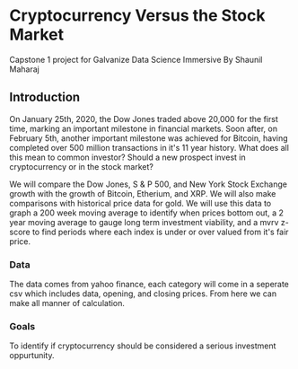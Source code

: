 # Cryptocurrency Versus the Stock Market


Capstone 1 project for Galvanize Data Science Immersive
By Shaunil Maharaj


## Introduction

On January 25th, 2020, the Dow Jones traded above 20,000 for the first time, marking an important milestone in financial markets. Soon after, on February 5th, another important milestone was achieved for Bitcoin, having completed over 500 million transactions in it's 11 year history. What does all this mean to common investor? Should a new prospect invest in cryptocurrency or in the stock market?

We will compare the Dow Jones, S & P 500, and New York Stock Exchange growth with the growth of Bitcoin, Etherium, and XRP. We will also make comparisons with historical price data for gold. We will use this data to graph a 200 week moving average to identify when prices bottom out, a 2 year moving average to gauge long term investment viability, and a mvrv z-score to find periods where each index is under or over valued from it's fair price.



### Data

The data comes from yahoo finance, each category will come in a seperate csv which includes data, opening, and closing prices. From here we can make all manner of calculation.


### Goals

To identify if cryptocurrency should be considered a serious investment oppurtunity.